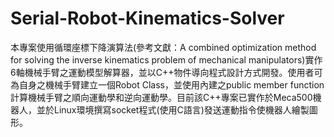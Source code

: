 # Serial-Robot-Kinematics-Solver
本專案使用循環座標下降演算法(參考文獻：A combined optimization method for solving the inverse kinematics problem of mechanical manipulators)實作6軸機械手臂之運動模型解算器，並以C++物件導向程式設計方式開發。使用者可為自身之機械手臂建立一個Robot Class，並使用內建之public member function計算機械手臂之順向運動學和逆向運動學。目前該C++專案已實作於Meca500機器人，並於Linux環境撰寫socket程式(使用C語言)發送運動指令使機器人繪製圖形。

